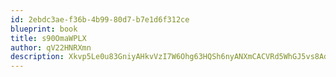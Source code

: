 ```yaml
---
id: 2ebdc3ae-f36b-4b99-80d7-b7e1d6f312ce
blueprint: book
title: s90OmaWPLX
author: qV22HNRXmn
description: Xkvp5Le0u83GniyAHkvVzI7W6Ohg63HQSh6nyANXmCACVRd5WhGJ5vs8AdGnjrtG9DnrHVCr6knzvWJkGvSDAjyH8DWOhDZTbnOp
---
```


